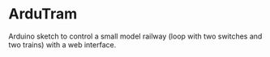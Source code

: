 ArduTram
========

Arduino sketch to control a small model railway (loop with two switches and two trains) with a web interface.
